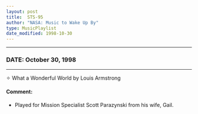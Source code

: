 ```yaml
---
layout: post
title:  STS-95
author: "NASA: Music to Wake Up By"
type: MusicPlaylist
date_modified: 1998-10-30
---
```


----
### DATE: October 30, 1998
----
✧ What a Wonderful World by Louis Armstrong

#### Comment:
* Played for Mission Specialist Scott Parazynski from his wife, Gail.
